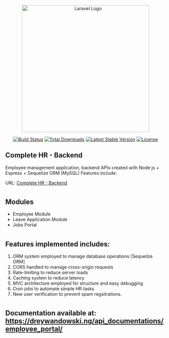 <p align="center"><a href="https://laravel.com" target="_blank"><img src="https://dreywandowski.ng/images/office.jpg" width="400" alt="Laravel Logo"></a></p>

<p align="center">
<a href=""><img src="https://github.com/laravel/framework/workflows/tests/badge.svg" alt="Build Status"></a>
<a href=""><img src="https://img.shields.io/packagist/dt/laravel/framework" alt="Total Downloads"></a>
<a href=""><img src="https://img.shields.io/packagist/v/laravel/framework" alt="Latest Stable Version"></a>
<a href=""><img src="https://img.shields.io/packagist/l/laravel/framework" alt="License"></a>
</p>

##  Complete HR - Backend

Employee management application, backend APIs created with Node js + Express + Sequelize ORM (MySQL)
 Features include:

URL: <a target="_blank" href="http://employee.dreywandowski.ng/api"> Complete HR - Backend </a>
#
## Modules
<ul>
<li> Employee Module</li>
<li> Leave Application Module</li>
<li> Jobs Portal </li>
</ul>

#
## Features implemented includes:
1. ORM system employed to manage database operations [Sequeilze ORM]
2. CORS handled to manage cross-origin requests
3. Rate-limiting to reduce server loads 
4. Caching system to reduce latency
5. MVC architecture employed for structure and easy debugging
6. Cron jobs to automate simple HR tasks
7. New user verification to prevent spam regsitrations.

#
## Documentation available at: https://dreywandowski.ng/api_documentations/employee_portal/


